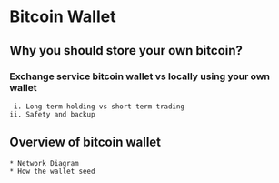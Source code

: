 # Bitcoin Wallet

## Why you should store your own bitcoin?

### Exchange service bitcoin wallet vs locally using your own wallet
	 i. Long term holding vs short term trading
	ii. Safety and backup

## Overview of bitcoin wallet
	* Network Diagram
	* How the wallet seed
	
